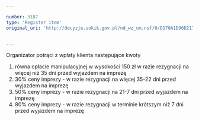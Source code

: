 ```yaml
---

number: 3187
type: 'Register item'
original_uri: 'http://decyzje.uokik.gov.pl/nd_wz_um.nsf/0/D170A1D96D217B22C12579FF0036947F?OpenDocument'


---
```


Organizator potrąci z wpłaty klienta następujące kwoty 
1) równa opłacie manipulacyjnej w wysokości 150 zł w razie rezygnacji na więcej niż 35 dni przed wyjazdem na imprezę 
2) 30% ceny imprezy - w razie rezygnacji na więcej 35-22 dni przed wyjazdem na imprezę  
3) 50% ceny imprezy - w razie rezygnacji na 21-7 dni przed wyjazdem na imprezę  
4) 80% ceny imprezy - w razie rezygnacji w terminie krótszym niż 7 dni przed wyjazdem na imprezę
